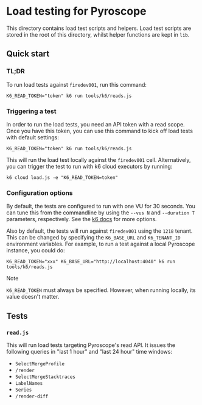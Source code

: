 # Load testing for Pyroscope

This directory contains load test scripts and helpers. Load test scripts are stored in the root of this directory, whilst helper functions are kept in `lib`.

## Quick start

### TL;DR

To run load tests against `firedev001`, run this command:

```
K6_READ_TOKEN="token" k6 run tools/k6/reads.js
```

### Triggering a test

In order to run the load tests, you need an API token with a read scope. Once you have this token, you can use this command to kick off load tests with default settings:

```
K6_READ_TOKEN="token" k6 run tools/k6/reads.js
```

This will run the load test locally against the `firedev001` cell. Alternatively, you can trigger the test to run with k6 cloud executors by running:

```
k6 cloud load.js -e "K6_READ_TOKEN=token"
```

### Configuration options

By default, the tests are configured to run with one VU for 30 seconds. You can tune this from the commandline by using the `--vus N` and `--duration T` parameters, respectively. See the [k6 docs](https://k6.io/docs/using-k6/k6-options/reference/) for more options.

Also by default, the tests will run against `firedev001` using the `1218` tenant. This can be changed by specifying the `K6_BASE_URL` and `K6_TENANT_ID` environment variables. For example, to run a test against a local Pyroscope instance, you could do:

```
K6_READ_TOKEN="xxx" K6_BASE_URL="http://localhost:4040" k6 run tools/k6/reads.js
```

> [!NOTE]
> `K6_READ_TOKEN` must always be specified. However, when running locally, its value doesn't matter.

## Tests

### `read.js`

This will run load tests targeting Pyroscope's read API. It issues the following queries in "last 1 hour" and "last 24 hour" time windows:

- `SelectMergeProfile`
- `/render`
- `SelectMergeStacktraces`
- `LabelNames`
- `Series`
- `/render-diff`
